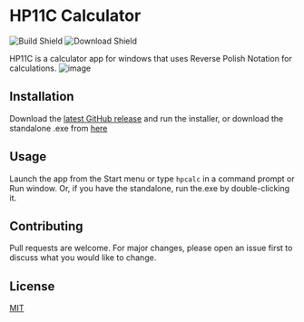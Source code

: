 # HP11C Calculator
![Build Shield](https://img.shields.io/badge/Build-Succeeding-sucess)
![Download Shield](https://img.shields.io/github/downloads/hadrianfinch/hp11c/total?label=Downloads)

HP11C is a calculator app for windows that uses Reverse Polish Notation for calculations.
![image](https://user-images.githubusercontent.com/61134559/138196279-defb507b-2558-4a5f-8714-efb0ced2971b.png)
## Installation

Download the [latest GitHub release](https://github.com/HadrianFinch/HP11C/releases) and run the installer, or download the standalone .exe from [here](https://github.com/HadrianFinch/HP11C/releases)

## Usage
Launch the app from the Start menu or type `hpcalc` in a command prompt or Run window. Or, if you have the standalone, run the.exe by double-clicking it.

## Contributing
Pull requests are welcome. For major changes, please open an issue first to discuss what you would like to change.

## License
[MIT](https://choosealicense.com/licenses/mit/)
